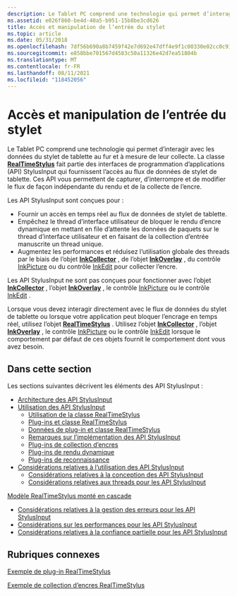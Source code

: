 ```yaml
---
description: Le Tablet PC comprend une technologie qui permet d’interagir avec les données du stylet de tablette au fur et à mesure de leur collecte.
ms.assetid: e026f860-be4d-40a5-b951-15b8be3cd626
title: Accès et manipulation de l’entrée du stylet
ms.topic: article
ms.date: 05/31/2018
ms.openlocfilehash: 7df56b690a8b7459f42e7d692e47dff4e9f1c00330e02cc0c912d7a3ca3dda02
ms.sourcegitcommit: e858bbe701567d4583c50a11326e42d7ea51804b
ms.translationtype: MT
ms.contentlocale: fr-FR
ms.lasthandoff: 08/11/2021
ms.locfileid: "118452056"
---
```

# <a name="accessing-and-manipulating-stylus-input"></a>Accès et manipulation de l’entrée du stylet

Le Tablet PC comprend une technologie qui permet d’interagir avec les données du stylet de tablette au fur et à mesure de leur collecte. La classe [**RealTimeStylus**](realtimestylus-class.md) fait partie des interfaces de programmation d’applications (API) StylusInput qui fournissent l’accès au flux de données de stylet de tablette. Ces API vous permettent de capturer, d’interrompre et de modifier le flux de façon indépendante du rendu et de la collecte de l’encre.

Les API StylusInput sont conçues pour :

-   Fournir un accès en temps réel au flux de données de stylet de tablette.
-   Empêchez le thread d’interface utilisateur de bloquer le rendu d’encre dynamique en mettant en file d’attente les données de paquets sur le thread d’interface utilisateur et en faisant de la collection d’entrée manuscrite un thread unique.
-   Augmentez les performances et réduisez l’utilisation globale des threads par le biais de l’objet [**InkCollector**](inkcollector-class.md) , de l’objet [**InkOverlay**](inkoverlay-class.md) , du contrôle [InkPicture](inkpicture-control-reference.md) ou du contrôle [InkEdit](inkedit-control-reference.md) pour collecter l’encre.

Les API StylusInput ne sont pas conçues pour fonctionner avec l’objet [**InkCollector**](inkcollector-class.md) , l’objet [**InkOverlay**](inkoverlay-class.md) , le contrôle [InkPicture](inkpicture-control-reference.md) ou le contrôle [InkEdit](inkedit-control-reference.md) .

Lorsque vous devez interagir directement avec le flux de données du stylet de tablette ou lorsque votre application peut bloquer l’encrage en temps réel, utilisez l’objet [**RealTimeStylus**](realtimestylus-class.md) . Utilisez l’objet [**InkCollector**](inkcollector-class.md) , l’objet [**InkOverlay**](inkoverlay-class.md) , le contrôle [InkPicture](inkpicture-control-reference.md) ou le contrôle [InkEdit](inkedit-control-reference.md) lorsque le comportement par défaut de ces objets fournit le comportement dont vous avez besoin.

## <a name="in-this-section"></a>Dans cette section

Les sections suivantes décrivent les éléments des API StylusInput :

-   [Architecture des API StylusInput](architecture-of-the-stylusinput-apis.md)
-   [Utilisation des API StylusInput](working-with-the-stylusinput-apis.md)
    -   [Utilisation de la classe RealTimeStylus](working-with-the-realtimestylus-class.md)
    -   [Plug-ins et classe RealTimeStylus](plug-ins-and-the-realtimestylus-class.md)
    -   [Données de plug-in et classe RealTimeStylus](plug-in-data-and-the-realtimestylus-class.md)
    -   [Remarques sur l’implémentation des API StylusInput](implementation-notes-for-the-stylusinput-apis.md)
    -   [Plug-ins de collection d’encres](ink-collection-plug-ins.md)
    -   [Plug-ins de rendu dynamique](dynamic-renderer-plug-ins.md)
    -   [Plug-ins de reconnaissance](recognizer-plug-ins.md)
-   [Considérations relatives à l’utilisation des API StylusInput](considerations-when-using-the-stylusinput-apis.md)
    -   [Considérations relatives à la conception des API StylusInput](design-considerations-for-the-stylusinput-apis.md)
    -   [Considérations relatives aux threads pour les API StylusInput](threading-considerations-for-the-stylusinput-apis.md)

[Modèle RealTimeStylus monté en cascade](the-cascaded-realtimestylus-model.md)

-   [Considérations relatives à la gestion des erreurs pour les API StylusInput](error-handling-considerations-for-the-stylusinput-apis.md)
-   [Considérations sur les performances pour les API StylusInput](performance-considerations-for-the-stylusinput-apis.md)
-   [Considérations relatives à la confiance partielle pour les API StylusInput](partial-trust-considerations-for-the-stylusinput-apis.md)

## <a name="related-topics"></a>Rubriques connexes

<dl> <dt>

[Exemple de plug-in RealTimeStylus](realtimestylus-plug-in-sample.md)
</dt> <dt>

[Exemple de collection d’encres RealTimeStylus](realtimestylus-ink-collection-sample.md)
</dt> </dl>

 

 



